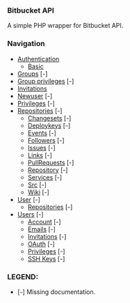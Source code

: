 ### Bitbucket API

A simple PHP wrapper for Bitbucket API.

### Navigation

* [Authentication](authentication.md)
    * [Basic](authentication.md)
* [Groups](groups.md)                               [-]
* [Group privileges](group-privileges.md)           [-]
* [Invitations](invitations.md)
* [Newuser](newuser.md)                             [-]
* [Privileges](privileges.md)                       [-]
* [Repositories](repositories.md)                   [-]
    * [Changesets](repositories/changesets.md)      [-]
    * [Deploykeys](repositories/deploykeys.md)      [-]
    * [Events](repositories/events.md)              [-]
    * [Followers](repositories/followers.md)        [-]
    * [Issues](repositories/issues.md)              [-]
    * [Links](repositories/links.md)                [-]
    * [PullRequests](repositories/pullrequests.md)  [-]
    * [Repository](repositories/repository.md)      [-]
    * [Services](repositories/services.md)          [-]
    * [Src](repositories/src.md)                    [-]
    * [Wiki](repositories/wiki.md)                  [-]
* [User](user.md)                                   [-]
    * [Repositories](user/repositories.md)          [-]
* [Users](users.md)                                 [-]
    * [Account](users/account.md)                   [-]
    * [Emails](users/emails.md)                     [-]
    * [Invitations](users/invitations.md)           [-]
    * [OAuth](users/oauth.md)                       [-]
    * [Privileges](users/privileges.md)             [-]
    * [SSH Keys](users/ssh-keys.md)                 [-]

### LEGEND:

* [-] Missing documentation.
